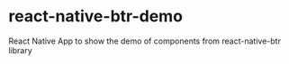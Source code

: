 # react-native-btr-demo
React Native App to show the demo of components from react-native-btr library
